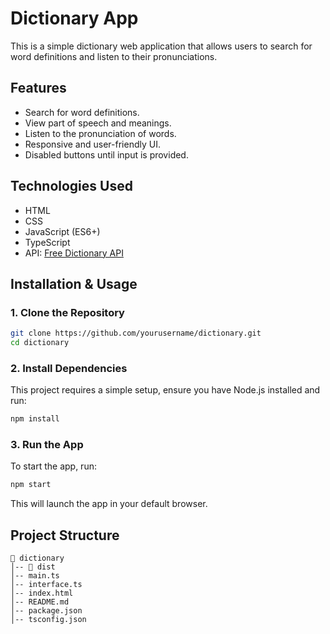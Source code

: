 # Dictionary App

This is a simple dictionary web application that allows users to search for word definitions and listen to their pronunciations.

## Features

- Search for word definitions.
- View part of speech and meanings.
- Listen to the pronunciation of words.
- Responsive and user-friendly UI.
- Disabled buttons until input is provided.

## Technologies Used

- HTML
- CSS
- JavaScript (ES6+)
- TypeScript
- API: [Free Dictionary API](https://api.dictionaryapi.dev/api/v2/entries/en/)

## Installation & Usage

### 1. Clone the Repository

```sh
git clone https://github.com/yourusername/dictionary.git
cd dictionary
```

### 2. Install Dependencies

This project requires a simple setup, ensure you have Node.js installed and run:

```sh
npm install
```

### 3. Run the App

To start the app, run:

```sh
npm start
```

This will launch the app in your default browser.

## Project Structure

```
📂 dictionary
│-- 📂 dist
│-- main.ts
│-- interface.ts
│-- index.html
│-- README.md
│-- package.json
│-- tsconfig.json
```

